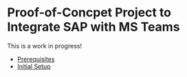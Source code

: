 # Proof-of-Concpet Project to Integrate SAP with MS Teams

This is a work in progress!

* [Prerequisites](./docs/prerequisites.md)
* [Initial Setup](./docs/initial_setup.md)
